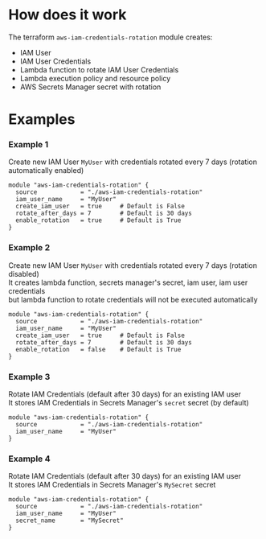 # How does it work

The terraform `aws-iam-credentials-rotation` module creates:
- IAM User
- IAM User Credentials
- Lambda function to rotate IAM User Credentials
- Lambda execution policy and resource policy
- AWS Secrets Manager secret with rotation

# Examples

### Example 1

Create new IAM User `MyUser` with credentials rotated every 7 days (rotation automatically enabled)

```
module "aws-iam-credentials-rotation" {
  source            = "./aws-iam-credentials-rotation"
  iam_user_name     = "MyUser"
  create_iam_user   = true     # Default is False
  rotate_after_days = 7        # Default is 30 days
  enable_rotation   = true     # Default is True
}
```

### Example 2

Create new IAM User `MyUser` with credentials rotated every 7 days (rotation disabled)\
It creates lambda function, secrets manager's secret, iam user, iam user credentials\
but lambda function to rotate credentials will not be executed automatically 

```
module "aws-iam-credentials-rotation" {
  source            = "./aws-iam-credentials-rotation"
  iam_user_name     = "MyUser"
  create_iam_user   = true     # Default is False
  rotate_after_days = 7        # Default is 30 days
  enable_rotation   = false    # Default is True
}
```

### Example 3

Rotate IAM Credentials (default after 30 days) for an existing IAM user\
It stores IAM Credentials in Secrets Manager's `secret` secret (by default)

```
module "aws-iam-credentials-rotation" {
  source            = "./aws-iam-credentials-rotation"
  iam_user_name     = "MyUser"
}
```

### Example 4

Rotate IAM Credentials (default after 30 days) for an existing IAM user\
It stores IAM Credentials in Secrets Manager's `MySecret` secret

```
module "aws-iam-credentials-rotation" {
  source            = "./aws-iam-credentials-rotation"
  iam_user_name     = "MyUser"
  secret_name       = "MySecret"
}
```